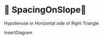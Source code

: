 # 🔺 <route>SpacingOnSlope</route>🔺

Hypotenuse or Horizontal side of Right Triangle

InsertDiagram

<!-- @include: /../Placeholder_RouteProfile.md -->
